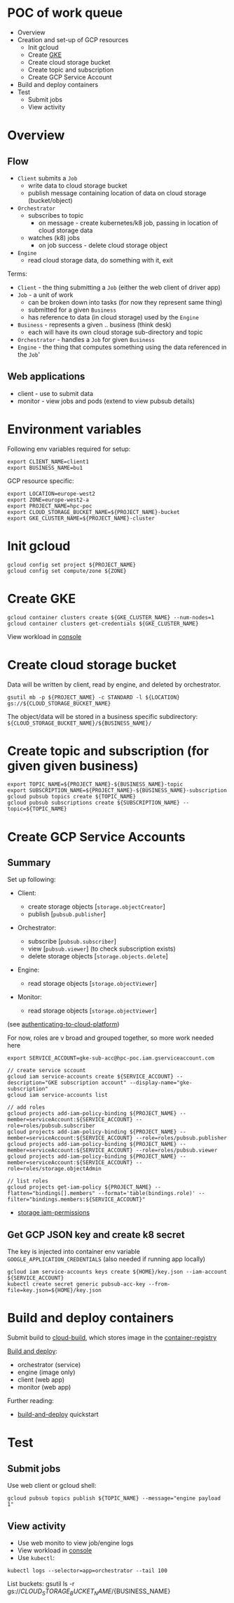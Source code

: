 
# POC of work queue

* Overview
* Creation and set-up of GCP resources
  * Init gcloud
  * Create [GKE](https://cloud.google.com/kubernetes-engine/docs/quickstart) 
  * Create cloud storage bucket 
  * Create topic and subscription
  * Create GCP Service Account 
* Build and deploy containers  
* Test
  * Submit jobs
  * View activity

# Overview 

## Flow
* `Client` submits a `Job`
  * write data to cloud storage bucket
  * publish message containing location of data on cloud storage (bucket/object)
* `Orchestrator` 
  * subscribes to topic
    * on message - create kubernetes/k8 job, passing in location of cloud storage data
  * watches (k8) jobs
    * on job success - delete cloud storage object
* `Engine`
   * read cloud storage data, do something with it, exit

Terms:
* `Client` - the thing submitting a `Job` (either the web client of driver app)
* `Job` - a unit of work 
  * can be broken down into tasks (for now  they represent same thing)
  * submitted for a given `Business`
  * has reference to data (in cloud storage) used by the `Engine`
* `Business` - represents a given .. business (think desk)
  * each will have its own cloud storage sub-directory and topic
* `Orchestrator` - handles a `Job` for given `Business`
* `Engine` - the thing that computes something using the data referenced in the `Job`'


## Web applications
 * client - use to submit data 
 * monitor - view jobs and pods (extend to view pubsub details)

# Environment variables
Following env variables required for setup:
```
export CLIENT_NAME=client1
export BUSINESS_NAME=bu1
```
GCP resource specific:
```
export LOCATION=europe-west2
export ZONE=europe-west2-a
export PROJECT_NAME=hpc-poc
export CLOUD_STORAGE_BUCKET_NAME=${PROJECT_NAME}-bucket
export GKE_CLUSTER_NAME=${PROJECT_NAME}-cluster
```

# Init gcloud
```
gcloud config set project ${PROJECT_NAME}
gcloud config set compute/zone ${ZONE}
```

# Create GKE 
```
gcloud container clusters create ${GKE_CLUSTER_NAME} --num-nodes=1
gcloud container clusters get-credentials ${GKE_CLUSTER_NAME}
```

View workload in [console](https://console.cloud.google.com/kubernetes/workload/)

# Create cloud storage bucket 
Data will be written by client, read by engine, and deleted by orchestrator. 
```
gsutil mb -p ${PROJECT_NAME} -c STANDARD -l ${LOCATION} gs://${CLOUD_STORAGE_BUCKET_NAME}
```
The object/data will be stored in a business specific subdirectory: `${CLOUD_STORAGE_BUCKET_NAME}/${BUSINESS_NAME}/`
# Create topic and subscription (for given given business)
```
export TOPIC_NAME=${PROJECT_NAME}-${BUSINESS_NAME}-topic
export SUBSCRIPTION_NAME=${PROJECT_NAME}-${BUSINESS_NAME}-subscription
gcloud pubsub topics create ${TOPIC_NAME}
gcloud pubsub subscriptions create ${SUBSCRIPTION_NAME} --topic=${TOPIC_NAME}
```

# Create GCP Service Accounts 
## Summary
Set up following:
* Client: 
  * create storage objects [`storage.objectCreator`]
  * publish [`pubsub.publisher`]

* Orchestrator:
  * subscribe [`pubsub.subscriber`]
  * view [`pubsub.viewer`] (to check subscription exists)
  * delete storage objects [`storage.objects.delete`]

* Engine:
  * read storage objects [`storage.objectViewer`]

* Monitor:
  * read storage objects [`storage.objectViewer`]


(see [authenticating-to-cloud-platform](https://cloud.google.com/kubernetes-engine/docs/tutorials/authenticating-to-cloud-platform))

For now, roles are v broad and grouped together, so more work needed here
```
export SERVICE_ACCOUNT=gke-sub-acc@hpc-poc.iam.gserviceaccount.com

// create service sccount 
gcloud iam service-accounts create ${SERVICE_ACCOUNT} --description="GKE subscription account" --display-name="gke-subscription"
gcloud iam service-accounts list

// add roles
gcloud projects add-iam-policy-binding ${PROJECT_NAME} --member=serviceAccount:${SERVICE_ACCOUNT} --role=roles/pubsub.subscriber 
gcloud projects add-iam-policy-binding ${PROJECT_NAME} --member=serviceAccount:${SERVICE_ACCOUNT} --role=roles/pubsub.publisher
gcloud projects add-iam-policy-binding ${PROJECT_NAME} --member=serviceAccount:${SERVICE_ACCOUNT} --role=roles/pubsub.viewer
gcloud projects add-iam-policy-binding ${PROJECT_NAME} --member=serviceAccount:${SERVICE_ACCOUNT} --role=roles/storage.objectAdmin

// list roles
gcloud projects get-iam-policy ${PROJECT_NAME} --flatten="bindings[].members" --format='table(bindings.role)' --filter="bindings.members:${SERVICE_ACCOUNT}"
```

* [storage iam-permissions](https://cloud.google.com/storage/docs/access-control/using-iam-permissions)

## Get GCP JSON key and create k8 secret
The key is injected into container env variable `GOOGLE_APPLICATION_CREDENTIALS` (also needed if running app locally)

```
gcloud iam service-accounts keys create ${HOME}/key.json --iam-account ${SERVICE_ACCOUNT}
kubectl create secret generic pubsub-acc-key --from-file=key.json=${HOME}/key.json
```

# Build and deploy containers
Submit build to [cloud-build](https://cloud.google.com/cloud-build), which stores image in the [container-registry](https://cloud.google.com/container-registry)

[Build and deploy](BUILD_DEPLOY.md):
* orchestrator (service)
* engine (image only)
* client (web app)
* monitor (web app)

Further reading: 
* [build-and-deploy](https://cloud.google.com/run/docs/quickstarts/build-and-deploy) quickstart
# Test
## Submit jobs
Use web client or gcloud shell:
```
gcloud pubsub topics publish ${TOPIC_NAME} --message="engine payload 1"
```

## View activity
* Use web monito to view job/engine logs
* View workload in [console](https://console.cloud.google.com/kubernetes/workload/)
* Use `kubectl`:
```
kubectl logs --selector=app=orchestrator --tail 100
```

List buckets:
gsutil ls -r gs://${CLOUD_STORAGE_BUCKET_NAME}/${BUSINESS_NAME}